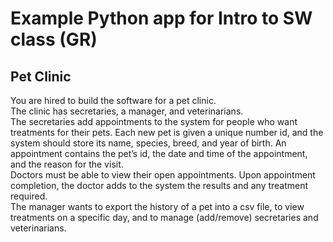 # Example Python app for Intro to SW class (GR)

## Pet Clinic

You are hired to build the software for a pet clinic.   
The clinic has secretaries, a manager, and veterinarians.   
The secretaries add appointments to the system for people who want treatments for their pets. Each new pet is given a unique number id, and the system should store its name, species, breed, and year of birth. An appointment contains the pet’s id, the date and time of the appointment, and the reason for the visit.  
Doctors must be able to view their open appointments. Upon appointment completion, the doctor adds to the system the results and any treatment required.  
The manager wants to export the history of a pet into a csv file, to view treatments on a specific day, and to manage (add/remove) secretaries and veterinarians.  

